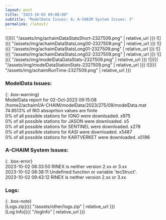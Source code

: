 ```yaml
---
layout: post
title: "2023-10-02 09:00:00"
subtitle: "ModelData Issues: 6; A-CHAIM System Issues: 3"
permalink: /latest/
---
```


![]({{ "/assets/img/achaimDataStatsShort-2327509.png" | relative_url }})
![]({{ "/assets/img/achaimDataStatsLong00-2327509.png" | relative_url }})
![]({{ "/assets/img/achaimDataStatsLong01-2327509.png" | relative_url }})
![]({{ "/assets/img/achaimDataStatsLong02-2327509.png" | relative_url }})
![]({{ "/assets/img/modelDataDataStats-2327509.png" | relative_url }})
![]({{ "/assets/img/modelDataStationStats-2327509.png" | relative_url }})
![]({{ "/assets/img/achaimRunTime-2327509.png" | relative_url }})


### ModelData Issues:  
  
{: .box-warning}  
 ModelData report for 02-Oct-2023 09:15:08   
 /home2/achaim1/A-CHAIM/modelData/2023/275/09/modelData.mat   
 74.8513% of RIO absoprtion values are finite   
 0% of all possible stations for IONO were downloaded. x975   
 0% of all possible stations for JASON were downloaded. x5   
 0% of all possible stations for SENTINEL were downloaded. x278   
 0% of all possible stations for KASI were downloaded. x5487   
 0% of all possible stations for KARTVERKET were downloaded. x5196   
  
### A-CHAIM System Issues:  
  
{: .box-error}  
2023-10-02 08:33:50 RINEX is neither version 2.xx or 3.xx  
2023-10-02 08:38:11 Undefined function or variable 'tecStruct'.  
2023-10-02 09:43:12 RINEX is neither version 2.xx or 3.xx  

### Logs:  
  
{: .box-note}  
[Logs.zip]({{ "/assets/other/logs.zip" | relative_url }})  
[Log Info]({{ "/logInfo" | relative_url }})  
